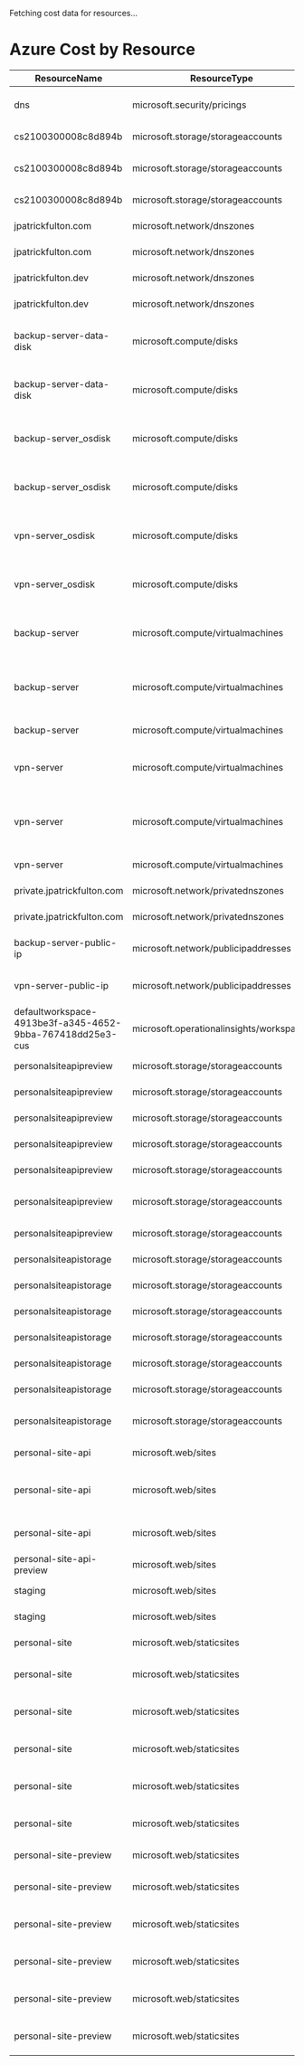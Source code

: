 Fetching cost data for resources...
# Azure Cost by Resource

| ResourceName | ResourceType | Location | ResourceGroupName | ServiceName | ServiceTier | Meter | Amount |
|---|---|---|---|---|---|---|---:|
|dns | microsoft.security/pricings | Unassigned |  |  Microsoft Defender for Cloud | Azure DNS service layers | Standard Queries | 0.10 USD |
|cs2100300008c8d894b | microsoft.storage/storageaccounts | US East | cloud-shell-storage-eastus |  Storage | Files | LRS Data Stored | 0.29 USD |
|cs2100300008c8d894b | microsoft.storage/storageaccounts | US East | cloud-shell-storage-eastus |  Storage | Tables | Batch Write Operations | 0.00 USD |
|cs2100300008c8d894b | microsoft.storage/storageaccounts | US East | cloud-shell-storage-eastus |  Storage | Tiered Block Blob | All Other Operations | 0.00 USD |
|jpatrickfulton.com | microsoft.network/dnszones | Unknown | personal-dns |  Azure DNS |  | Public Queries | 0.01 USD |
|jpatrickfulton.com | microsoft.network/dnszones | Unknown | personal-dns |  Azure DNS |  | Public Zone | 0.48 USD |
|jpatrickfulton.dev | microsoft.network/dnszones | Unknown | personal-dns |  Azure DNS |  | Public Queries | 0.01 USD |
|jpatrickfulton.dev | microsoft.network/dnszones | Unknown | personal-dns |  Azure DNS |  | Public Zone | 0.48 USD |
|backup-server-data-disk | microsoft.compute/disks | US North Central | personal-network |  Storage | Standard HDD Managed Disks | S20 LRS Disk | 7.19 USD |
|backup-server-data-disk | microsoft.compute/disks | US North Central | personal-network |  Storage | Standard HDD Managed Disks | S4 LRS Disk Operations | 0.06 USD |
|backup-server_osdisk | microsoft.compute/disks | US North Central | personal-network |  Storage | Standard HDD Managed Disks | S4 LRS Disk | 0.51 USD |
|backup-server_osdisk | microsoft.compute/disks | US North Central | personal-network |  Storage | Standard HDD Managed Disks | S4 LRS Disk Operations | 0.13 USD |
|vpn-server_osdisk | microsoft.compute/disks | US North Central | personal-network |  Storage | Standard HDD Managed Disks | S4 LRS Disk | 0.51 USD |
|vpn-server_osdisk | microsoft.compute/disks | US North Central | personal-network |  Storage | Standard HDD Managed Disks | S4 LRS Disk Operations | 0.13 USD |
|backup-server | microsoft.compute/virtualmachines | US North Central | personal-network |  Bandwidth |  | Standard Data Transfer Out | 0.00 USD |
|backup-server | microsoft.compute/virtualmachines | US North Central | personal-network |  Bandwidth | Inter-Region | Intra Continent Data Transfer Out | 0.00 USD |
|backup-server | microsoft.compute/virtualmachines | US North Central | personal-network |  Virtual Machines | DSv2 Series VM | DS1 v2 Spot | 1.79 USD |
|vpn-server | microsoft.compute/virtualmachines | US North Central | personal-network |  Bandwidth |  | Standard Data Transfer Out | 1.19 USD |
|vpn-server | microsoft.compute/virtualmachines | US North Central | personal-network |  Bandwidth | Inter-Region | Intra Continent Data Transfer Out | 0.00 USD |
|vpn-server | microsoft.compute/virtualmachines | US North Central | personal-network |  Virtual Machines | DSv2 Series VM | DS1 v2 Spot | 1.79 USD |
|private.jpatrickfulton.com | microsoft.network/privatednszones | Unknown | personal-network |  Azure DNS |  | Private Queries | 0.00 USD |
|private.jpatrickfulton.com | microsoft.network/privatednszones | Unknown | personal-network |  Azure DNS |  | Private Zone | 0.17 USD |
|backup-server-public-ip | microsoft.network/publicipaddresses | US North Central | personal-network |  Virtual Network | IP Addresses | Standard IPv4 Static Public IP | 1.24 USD |
|vpn-server-public-ip | microsoft.network/publicipaddresses | US North Central | personal-network |  Virtual Network | IP Addresses | Standard IPv4 Static Public IP | 1.24 USD |
|defaultworkspace-4913be3f-a345-4652-9bba-767418dd25e3-cus | microsoft.operationalinsights/workspaces | US Central | personal-site |  Log Analytics |  | Pay-as-you-go Data Ingestion | 0.00 USD |
|personalsiteapipreview | microsoft.storage/storageaccounts | US Central | personal-site |  Storage | Files | LRS Data Stored | 0.01 USD |
|personalsiteapipreview | microsoft.storage/storageaccounts | US Central | personal-site |  Storage | Files | LRS Write Operations | 0.02 USD |
|personalsiteapipreview | microsoft.storage/storageaccounts | US Central | personal-site |  Storage | Files | Protocol Operations | 0.00 USD |
|personalsiteapipreview | microsoft.storage/storageaccounts | US Central | personal-site |  Storage | Files | Read Operations | 0.00 USD |
|personalsiteapipreview | microsoft.storage/storageaccounts | US Central | personal-site |  Storage | General Block Blob | Read Operations | 0.00 USD |
|personalsiteapipreview | microsoft.storage/storageaccounts | US Central | personal-site |  Storage | Tables | Batch Write Operations | 0.00 USD |
|personalsiteapipreview | microsoft.storage/storageaccounts | US Central | personal-site |  Storage | Tables | LRS Data Stored | 0.00 USD |
|personalsiteapistorage | microsoft.storage/storageaccounts | US Central | personal-site |  Storage | Files | LRS Data Stored | 0.01 USD |
|personalsiteapistorage | microsoft.storage/storageaccounts | US Central | personal-site |  Storage | Files | LRS Write Operations | 0.03 USD |
|personalsiteapistorage | microsoft.storage/storageaccounts | US Central | personal-site |  Storage | Files | Protocol Operations | 0.01 USD |
|personalsiteapistorage | microsoft.storage/storageaccounts | US Central | personal-site |  Storage | Files | Read Operations | 0.00 USD |
|personalsiteapistorage | microsoft.storage/storageaccounts | US Central | personal-site |  Storage | General Block Blob | LRS Write Operations | 0.00 USD |
|personalsiteapistorage | microsoft.storage/storageaccounts | US Central | personal-site |  Storage | General Block Blob | Read Operations | 0.00 USD |
|personalsiteapistorage | microsoft.storage/storageaccounts | US Central | personal-site |  Storage | Tables | Batch Write Operations | 0.00 USD |
|personal-site-api | microsoft.web/sites | US Central | personal-site |  Azure App Service | Free Plan | F1 App | 0.00 USD |
|personal-site-api | microsoft.web/sites | US Central | personal-site |  Bandwidth |  | Standard Data Transfer Out | 0.00 USD |
|personal-site-api | microsoft.web/sites | US Central | personal-site |  Functions |  | Standard Execution Time | 0.00 USD |
|personal-site-api-preview | microsoft.web/sites | US Central | personal-site |  Azure App Service | Free Plan | F1 App | 0.00 USD |
|staging | microsoft.web/sites | US Central | personal-site |  Azure App Service | Free Plan | F1 App | 0.00 USD |
|staging | microsoft.web/sites | US Central | personal-site |  Azure App Service | Free Plan | F1 App | 0.00 USD |
|personal-site | microsoft.web/staticsites | US Central | personal-site |  Azure App Service | Static Web | Standard App | 8.84 USD |
|personal-site | microsoft.web/staticsites | AP East | personal-site |  Azure App Service | Static Web | Standard Bandwidth Usage | 0.00 USD |
|personal-site | microsoft.web/staticsites | EU West | personal-site |  Azure App Service | Static Web | Standard Bandwidth Usage | 0.00 USD |
|personal-site | microsoft.web/staticsites | US Central | personal-site |  Azure App Service | Static Web | Standard Bandwidth Usage | 0.00 USD |
|personal-site | microsoft.web/staticsites | US East 2 | personal-site |  Azure App Service | Static Web | Standard Bandwidth Usage | 0.00 USD |
|personal-site | microsoft.web/staticsites | US West 2 | personal-site |  Azure App Service | Static Web | Standard Bandwidth Usage | 0.00 USD |
|personal-site-preview | microsoft.web/staticsites | US Central | personal-site |  Azure App Service | Static Web | Standard App | 8.84 USD |
|personal-site-preview | microsoft.web/staticsites | AP East | personal-site |  Azure App Service | Static Web | Standard Bandwidth Usage | 0.00 USD |
|personal-site-preview | microsoft.web/staticsites | EU West | personal-site |  Azure App Service | Static Web | Standard Bandwidth Usage | 0.00 USD |
|personal-site-preview | microsoft.web/staticsites | US Central | personal-site |  Azure App Service | Static Web | Standard Bandwidth Usage | 0.00 USD |
|personal-site-preview | microsoft.web/staticsites | US East 2 | personal-site |  Azure App Service | Static Web | Standard Bandwidth Usage | 0.00 USD |
|personal-site-preview | microsoft.web/staticsites | US West 2 | personal-site |  Azure App Service | Static Web | Standard Bandwidth Usage | 0.00 USD |
